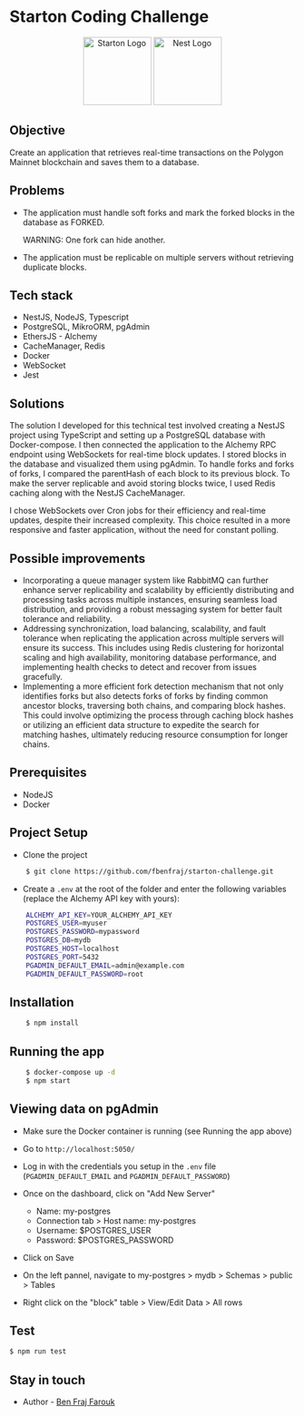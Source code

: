 # Starton Coding Challenge

<p align="center">
  <a href="https://www.starton.io/" target="blank"><img src="https://www.starton.io/favicon.ico" width="120" alt="Starton Logo" /></a>
  <a href="http://nestjs.com/" target="blank"><img src="https://nestjs.com/img/logo-small.svg" width="120" alt="Nest Logo" /></a>
</p>

## Objective

Create an application that retrieves real-time transactions on the Polygon Mainnet blockchain and saves them to a database.

## Problems

- The application must handle soft forks and mark the forked blocks in the database as FORKED.

  WARNING: One fork can hide another.

- The application must be replicable on multiple servers without retrieving duplicate blocks.

## Tech stack

- NestJS, NodeJS, Typescript
- PostgreSQL, MikroORM, pgAdmin
- EthersJS - Alchemy
- CacheManager, Redis
- Docker
- WebSocket
- Jest

## Solutions

The solution I developed for this technical test involved creating a NestJS project using TypeScript and setting up a PostgreSQL database with Docker-compose. I then connected the application to the Alchemy RPC endpoint using WebSockets for real-time block updates. I stored blocks in the database and visualized them using pgAdmin. To handle forks and forks of forks, I compared the parentHash of each block to its previous block. To make the server replicable and avoid storing blocks twice, I used Redis caching along with the NestJS CacheManager.

I chose WebSockets over Cron jobs for their efficiency and real-time updates, despite their increased complexity. This choice resulted in a more responsive and faster application, without the need for constant polling.

## Possible improvements

- Incorporating a queue manager system like RabbitMQ can further enhance server replicability and scalability by efficiently distributing and processing tasks across multiple instances, ensuring seamless load distribution, and providing a robust messaging system for better fault tolerance and reliability.
- Addressing synchronization, load balancing, scalability, and fault tolerance when replicating the application across multiple servers will ensure its success. This includes using Redis clustering for horizontal scaling and high availability, monitoring database performance, and implementing health checks to detect and recover from issues gracefully.
- Implementing a more efficient fork detection mechanism that not only identifies forks but also detects forks of forks by finding common ancestor blocks, traversing both chains, and comparing block hashes. This could involve optimizing the process through caching block hashes or utilizing an efficient data structure to expedite the search for matching hashes, ultimately reducing resource consumption for longer chains.

## Prerequisites

- NodeJS
- Docker

## Project Setup

- Clone the project

```bash
    $ git clone https://github.com/fbenfraj/starton-challenge.git
```

- Create a `.env` at the root of the folder and enter the following variables (replace the Alchemy API key with yours):

```bash
    ALCHEMY_API_KEY=YOUR_ALCHEMY_API_KEY
    POSTGRES_USER=myuser
    POSTGRES_PASSWORD=mypassword
    POSTGRES_DB=mydb
    POSTGRES_HOST=localhost
    POSTGRES_PORT=5432
    PGADMIN_DEFAULT_EMAIL=admin@example.com
    PGADMIN_DEFAULT_PASSWORD=root
```

## Installation

```bash
    $ npm install
```

## Running the app

```bash
    $ docker-compose up -d
    $ npm start
```

## Viewing data on pgAdmin

- Make sure the Docker container is running (see Running the app above)
- Go to `http://localhost:5050/`
- Log in with the credentials you setup in the `.env` file (`PGADMIN_DEFAULT_EMAIL` and `PGADMIN_DEFAULT_PASSWORD`)
- Once on the dashboard, click on "Add New Server"

  - Name: my-postgres
  - Connection tab > Host name: my-postgres
  - Username: $POSTGRES_USER
  - Password: $POSTGRES_PASSWORD

- Click on Save
- On the left pannel, navigate to my-postgres > mydb > Schemas > public > Tables
- Right click on the "block" table > View/Edit Data > All rows

## Test

```bash
$ npm run test
```

## Stay in touch

- Author - [Ben Fraj Farouk](https://www.linkedin.com/in/farouk-benfraj/)
